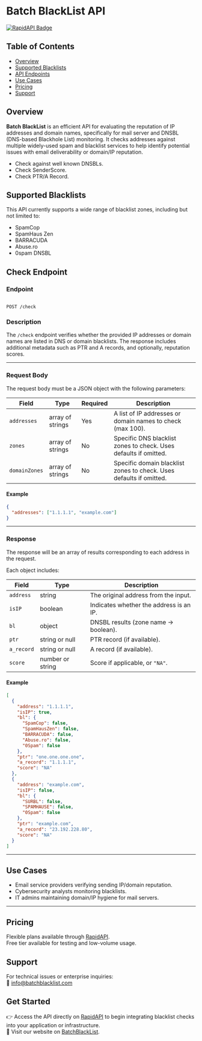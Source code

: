 # Batch BlackList API

[![RapidAPI Badge](https://img.shields.io/badge/Available%20on-RapidAPI-black?style=for-the-badge&logo=rapidapi)](https://rapidapi.com/osint-org-osint-org-default/api/batchblacklist)

## Table of Contents
- [Overview](#overview)
- [Supported Blacklists](#supported-blacklists)
- [API Endpoints](#check-endpoint)
- [Use Cases](#use-cases)
- [Pricing](#pricing)
- [Support](#support)

## Overview

**Batch BlackList** is an efficient API for evaluating the reputation of IP addresses and domain names, specifically for mail server and DNSBL (DNS-based Blackhole List) monitoring. It checks addresses against multiple widely-used spam and blacklist services to help identify potential issues with email deliverability or domain/IP reputation.
- Check against well known DNSBLs.
- Check SenderScore.
- Check PTR/A Record.

## Supported Blacklists

This API currently supports a wide range of blacklist zones, including but not limited to:

- SpamCop
- SpamHaus Zen
- BARRACUDA
- Abuse.ro
- 0spam DNSBL

## Check Endpoint

### **Endpoint**
```

POST /check

````

### **Description**

The `/check` endpoint verifies whether the provided IP addresses or domain names are listed in DNS or domain blacklists. The response includes additional metadata such as PTR and A records, and optionally, reputation scores.

---

### **Request Body**

The request body must be a JSON object with the following parameters:

| Field         | Type              | Required | Description |
|---------------|-------------------|----------|-------------|
| `addresses`   | array of strings  | Yes      | A list of IP addresses or domain names to check (max 100). |
| `zones`       | array of strings  | No       | Specific DNS blacklist zones to check. Uses defaults if omitted. |
| `domainZones` | array of strings  | No       | Specific domain blacklist zones to check. Uses defaults if omitted. |

#### **Example**
```json
{
  "addresses": ["1.1.1.1", "example.com"]
}
````

---

### **Response**

The response will be an array of results corresponding to each address in the request.

Each object includes:

| Field      | Type             | Description                             |
| ---------- | ---------------- | --------------------------------------- |
| `address`  | string           | The original address from the input.    |
| `isIP`     | boolean          | Indicates whether the address is an IP. |
| `bl`       | object           | DNSBL results (zone name → boolean).    |
| `ptr`      | string or null   | PTR record (if available).              |
| `a_record` | string or null   | A record (if available).                |
| `score`    | number or string | Score if applicable, or `"NA"`.         |

#### **Example**

```json
[
  {
    "address": "1.1.1.1",
    "isIP": true,
    "bl": {
      "SpamCop": false,
      "SpamHausZen": false,
      "BARRACUDA": false,
      "Abuse.ro": false,
      "0Spam": false
    },
    "ptr": "one.one.one.one",
    "a_record": "1.1.1.1",
    "score": "NA"
  },
  {
    "address": "example.com",
    "isIP": false,
    "bl": {
      "SURBL": false,
      "SPAMHAUSE": false,
      "0Spam": false
    },
    "ptr": "example.com",
    "a_record": "23.192.228.80",
    "score": "NA"
  }
]
```

---

## Use Cases

* Email service providers verifying sending IP/domain reputation.
* Cybersecurity analysts monitoring blacklists.
* IT admins maintaining domain/IP hygiene for mail servers.

---

 
## Pricing
Flexible plans available through [RapidAPI](https://rapidapi.com/osint-org-osint-org-default/api/batchblacklist/pricing).   
Free tier available for testing and low-volume usage.

## Support

For technical issues or enterprise inquiries:  
📧 <info@batchblacklist.com>

## Get Started

👉 Access the API directly on [RapidAPI](https://rapidapi.com/osint-org-osint-org-default/api/batchblacklist) to begin integrating blacklist checks into your application or infrastructure.   
🔗 Visit our website on [BatchBlackList](https://batchblacklist.com).
